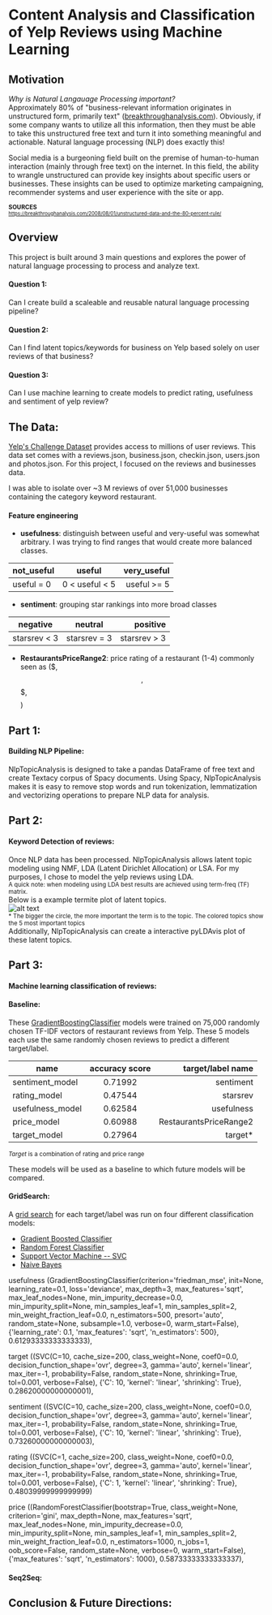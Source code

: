 # Content Analysis and Classification of Yelp Reviews using Machine Learning

## Motivation

*Why is Natural Langauage Processing important?*  
Approximately 80% of "business-relevant information originates in unstructured form, primarily text" ([breakthroughanalysis.com](https://breakthroughanalysis.com/2008/08/01/unstructured-data-and-the-80-percent-rule/)). Obviously, if some company wants to utilize all this information, then they must be able to take this unstructured free text and turn it into something meaningful and actionable. Natural language processing (NLP) does exactly this!  

Social media is a burgeoning field built on the premise of human-to-human interaction (mainly through free text) on the internet. In this field, the ability to wrangle unstructured can provide key insights about specific users or businesses. These insights can be used to optimize marketing campaigning, recommender systems and user experience with the site or app.  

<sup> **SOURCES**  
<sup> https://breakthroughanalysis.com/2008/08/01/unstructured-data-and-the-80-percent-rule/</sup>
</sup>  

## Overview
This project is built around 3 main questions and explores the power of natural language processing to process and analyze text.
#### Question 1:
Can I create build a scaleable and reusable natural language processing pipeline?
#### Question 2:
Can I find latent topics/keywords for business on Yelp based solely on user reviews of that business?
#### Question 3:
Can I use machine learning to create models to predict rating, usefulness and sentiment of yelp review?



## The Data:

[Yelp's Challenge Dataset](https://www.yelp.com/dataset/challenge) provides access to millions of user reviews. This data set comes with a reviews.json, business.json, checkin.json, users.json and photos.json. For this project, I focused on the reviews and businesses data.

I was able to isolate over ~3 M reviews of over 51,000 businesses containing the category keyword restaurant.

#### Feature engineering
- **usefulness**: distinguish between useful and very-useful was somewhat arbitrary. I was trying to find ranges that would create more balanced classes.

|not_useful|useful|very_useful|
|----------|:------:|--------:|
| useful = 0 |  0 < useful < 5 | useful >= 5|

- **sentiment**: grouping star rankings into more broad classes

|negative|neutral|positive|
|----------|:------:|--------:|
| starsrev < 3 |  starsrev = 3 | starsrev > 3|

- **RestaurantsPriceRange2**: price rating of a restaurant (1-4) commonly seen as ($, $$, $$$, $$$$)


## Part 1:
#### Building NLP Pipeline:
NlpTopicAnalysis is designed to take a pandas DataFrame of free text and create Textacy corpus of Spacy documents. Using Spacy, NlpTopicAnalysis makes it is easy to remove stop words and run tokenization, lemmatization and vectorizing operations to prepare NLP data for analysis.

## Part 2:
#### Keyword Detection of reviews:
Once NLP data has been processed. NlpTopicAnalysis allows latent topic modeling using NMF, LDA (Latent Dirichlet Allocation) or LSA. For my purposes, I chose to model the yelp reviews using LDA.  
<sup>A quick note: when modeling using LDA best results are achieved using term-freq (TF) matrix.</sup>  
Below is a example termite plot of latent topics.  
![alt text](termiteplot_lda4JNXUYY8wbaaDmk3BPzlWw.png)  
<sup>* The bigger the circle, the more important the term is to the topic. The colored topics show the 5 most important topics</sup>  
Additionally, NlpTopicAnalysis can create a interactive pyLDAvis plot of these latent topics.

## Part 3:
#### Machine learning classification of reviews:
#### Baseline:
These [GradientBoostingClassifier](http://scikit-learn.org/stable/modules/generated/sklearn.ensemble.GradientBoostingClassifier.html) models were trained on 75,000 randomly chosen TF-IDF vectors of restaurant reviews from Yelp. These 5 models each use the same randomly chosen reviews to predict a different target/label.


  | name   |accuracy score      | target/label name |
  | ------------- |:-------------:| -----:|
  | sentiment_model |  0.71992  |  sentiment  |
  | rating_model |  0.47544  |  starsrev  |
  | usefulness_model |  0.62584  |  usefulness  |
  | price_model |  0.60988  |  RestaurantsPriceRange2  |
  | target_model |  0.27964  |  target*  |  
<sup>*Target* is a combination of rating and price range</sup>

These models will be used as a baseline to which future models will be compared.
#### GridSearch:
A [grid search](http://scikit-learn.org/stable/modules/generated/sklearn.model_selection.GridSearchCV.html) for each target/label was run on four different classification models:  
* [Gradient Boosted Classifier](http://scikit-learn.org/stable/modules/generated/sklearn.ensemble.GradientBoostingClassifier.html)
* [Random Forest Classifier](http://scikit-learn.org/stable/modules/generated/sklearn.ensemble.RandomForestClassifier.html)
* [Support Vector Machine -- SVC](http://scikit-learn.org/stable/modules/generated/sklearn.svm.SVC.html#sklearn.svm.SVC)
* [Naive Bayes](http://scikit-learn.org/stable/modules/generated/sklearn.naive_bayes.MultinomialNB.html#sklearn.naive_bayes.MultinomialNB)

usefulness
(GradientBoostingClassifier(criterion='friedman_mse', init=None,
                 learning_rate=0.1, loss='deviance', max_depth=3,
                 max_features='sqrt', max_leaf_nodes=None,
                 min_impurity_decrease=0.0, min_impurity_split=None,
                 min_samples_leaf=1, min_samples_split=2,
                 min_weight_fraction_leaf=0.0, n_estimators=500,
                 presort='auto', random_state=None, subsample=1.0, verbose=0,
                 warm_start=False),
   {'learning_rate': 0.1, 'max_features': 'sqrt', 'n_estimators': 500},
   0.61293333333333333),

   target
   ((SVC(C=10, cache_size=200, class_weight=None, coef0=0.0,
     decision_function_shape='ovr', degree=3, gamma='auto', kernel='linear',
     max_iter=-1, probability=False, random_state=None, shrinking=True,
     tol=0.001, verbose=False),
   {'C': 10, 'kernel': 'linear', 'shrinking': True},
   0.28620000000000001),

   sentiment
   ((SVC(C=10, cache_size=200, class_weight=None, coef0=0.0,
     decision_function_shape='ovr', degree=3, gamma='auto', kernel='linear',
     max_iter=-1, probability=False, random_state=None, shrinking=True,
     tol=0.001, verbose=False),
   {'C': 10, 'kernel': 'linear', 'shrinking': True},
   0.73260000000000003),


  rating
  ((SVC(C=1, cache_size=200, class_weight=None, coef0=0.0,
     decision_function_shape='ovr', degree=3, gamma='auto', kernel='linear',
     max_iter=-1, probability=False, random_state=None, shrinking=True,
     tol=0.001, verbose=False),
   {'C': 1, 'kernel': 'linear', 'shrinking': True},
   0.48039999999999999)


   price
   ((RandomForestClassifier(bootstrap=True, class_weight=None, criterion='gini',
              max_depth=None, max_features='sqrt', max_leaf_nodes=None,
              min_impurity_decrease=0.0, min_impurity_split=None,
              min_samples_leaf=1, min_samples_split=2,
              min_weight_fraction_leaf=0.0, n_estimators=1000, n_jobs=1,
              oob_score=False, random_state=None, verbose=0,
              warm_start=False),
  {'max_features': 'sqrt', 'n_estimators': 1000},
  0.58733333333333337),




#### Seq2Seq:

## Conclusion & Future Directions:
